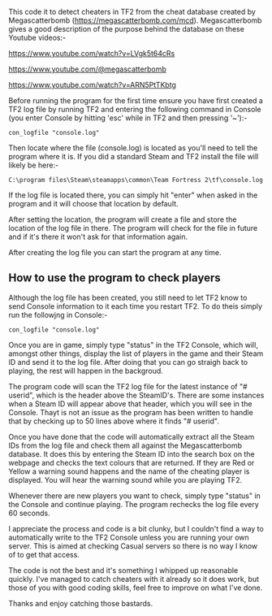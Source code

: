 This code it to detect cheaters in TF2 from the cheat database created by Megascatterbomb (https://megascatterbomb.com/mcd). 
Megascatterbomb gives a good description of the purpose behind the database on these Youtube videos:- 

https://www.youtube.com/watch?v=LVgk5t64cRs

https://www.youtube.com/@megascatterbomb

https://www.youtube.com/watch?v=ARN5PtTKbtg

Before running the program for the first time ensure you have first created a TF2 log file by running TF2 and entering the following command in Console (you enter Console by hitting 'esc' while in TF2 and then pressing '~'):-
```
con_logfile "console.log"
```
Then locate where the file (console.log) is located as you'll need to tell the program where it is.
If you did a standard Steam and TF2 install the file will likely be here:-
```
C:\program files\Steam\steamapps\common\Team Fortress 2\tf\console.log
```
If the log file is located there, you can simply hit "enter" when asked in the program and it will choose that location by default.

After setting the location, the program will create a file and store the location of the log file in there. The program will check for the file in future and if it's there it won't ask for that information again.

After creating the log file you can start the program at any time.

## How to use the program to check players

Although the log file has been created, you still need to let TF2 know to send Console information to it each time you restart TF2.
To do theis simply run the followjng in Console:-
```
con_logfile "console.log"
```
Once you are in game, simply type "status" in the TF2 Console, which will, amongst other things, display the list of players in the game and their Steam ID and send it to the log file. After doing that you can go straigh back to playing, the rest will happen in the backgroud.

The program code will scan the TF2 log file for the latest instance of "# userid", which is the header above the SteamID's.
There are some instances when a Steam ID will appear above that header, which you will see in the Console. Thayt is not an issue as the program has been written to handle that by checking up to 50 lines above where it finds "# userid".

Once you have done that the code will automatically extract all the Steam IDs from the log file and check them all against the Megascatterbomb database.
It does this by entering the Steam ID into the search box on the webpage and checks the text colours that are returned. If they are Red or Yellow a warning sound happens and the name of the cheating player is displayed. You will hear the warning sound while you are playing TF2.

Whenever there are new players you want to check, simply type "status" in the Console and continue playing. The program rechecks the log file every 60 seconds.

I appreciate the process and code is a bit clunky, but I couldn't find a way to automatically write to the TF2 Console unless you are running your own server.
This is aimed at checking Casual servers so there is no way I know of to get that access.

The code is not the best and it's something I whipped up reasonable quickly. I've managed to catch cheaters with it already so it does work, but those of you with good coding skills, feel free to improve on what I've done.

Thanks and enjoy catching those bastards.
